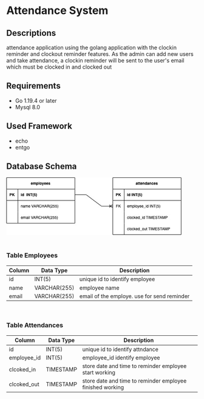 # Attendance System

## Descriptions
attendance application using the golang application with the clockin reminder and clockout reminder features. As the admin can add new users and take attendance, a clockin reminder will be sent to the user's email which must be clocked in and clocked out

## Requirements 
+ Go 1.19.4 or later
+ Mysql 8.0

## Used Framework 
+ echo
+ entgo

## Database Schema
![Database Schema](./docs/snapshoot/db_schema.jpg) 
<br> <br>
### Table Employees
| Column | Data Type | Description |
|--------|-----------|-------------|
| id | INT(5) | unique id to identify employee |  
| name | VARCHAR(255) | employee name |  
| email | VARCHAR(255) | email of the employe. use for send reminder |   

<br> 

### Table Attendances
| Column | Data Type | Description |
|--------|--------------|----------|
| id | INT(5) | unique id to identify attndance |  
| employee_id | INT(5) | employee_id identify employee |  
| clcoked_in | TIMESTAMP | store date and time to reminder employee start working |   
| clcoked_out | TIMESTAMP | store date and time to reminder employee finished working |  